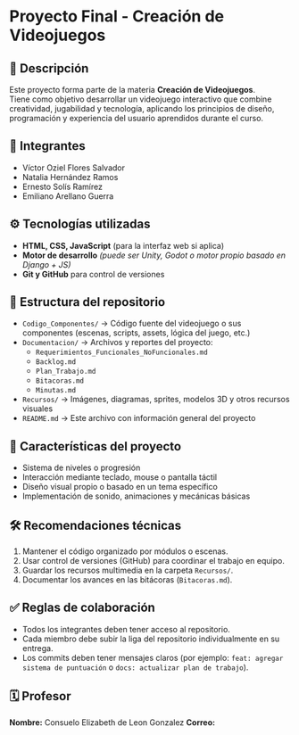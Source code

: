 # Proyecto Final - Creación de Videojuegos

## 📘 Descripción
Este proyecto forma parte de la materia **Creación de Videojuegos**.  
Tiene como objetivo desarrollar un videojuego interactivo que combine creatividad, jugabilidad y tecnología, aplicando los principios de diseño, programación y experiencia del usuario aprendidos durante el curso.

## 👥 Integrantes
- Víctor Oziel Flores Salvador
- Natalia Hernández Ramos  
- Ernesto Solís Ramírez  
- Emiliano Arellano Guerra

## ⚙️ Tecnologías utilizadas
- **HTML, CSS, JavaScript** (para la interfaz web si aplica)  
- **Motor de desarrollo** *(puede ser Unity, Godot o motor propio basado en Django + JS)*  
- **Git y GitHub** para control de versiones

## 📂 Estructura del repositorio
- `Codigo_Componentes/` → Código fuente del videojuego o sus componentes (escenas, scripts, assets, lógica del juego, etc.)  
- `Documentacion/` → Archivos y reportes del proyecto:
  - `Requerimientos_Funcionales_NoFuncionales.md`
  - `Backlog.md`
  - `Plan_Trabajo.md`
  - `Bitacoras.md`
  - `Minutas.md`
- `Recursos/` → Imágenes, diagramas, sprites, modelos 3D y otros recursos visuales  
- `README.md` → Este archivo con información general del proyecto

## 🧩 Características del proyecto
- Sistema de niveles o progresión  
- Interacción mediante teclado, mouse o pantalla táctil  
- Diseño visual propio o basado en un tema específico  
- Implementación de sonido, animaciones y mecánicas básicas

## 🛠️ Recomendaciones técnicas
1. Mantener el código organizado por módulos o escenas.  
2. Usar control de versiones (GitHub) para coordinar el trabajo en equipo.  
3. Guardar los recursos multimedia en la carpeta `Recursos/`.  
4. Documentar los avances en las bitácoras (`Bitacoras.md`).  

## ✅ Reglas de colaboración
- Todos los integrantes deben tener acceso al repositorio.  
- Cada miembro debe subir la liga del repositorio individualmente en su entrega.  
- Los commits deben tener mensajes claros (por ejemplo: `feat: agregar sistema de puntuación` o `docs: actualizar plan de trabajo`).  

## 🗓️ Profesor
**Nombre:** Consuelo Elizabeth de Leon Gonzalez
**Correo:** 


